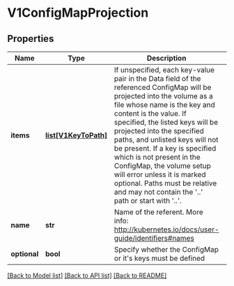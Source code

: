 # V1ConfigMapProjection

## Properties
Name | Type | Description | Notes
------------ | ------------- | ------------- | -------------
**items** | [**list[V1KeyToPath]**](V1KeyToPath.md) | If unspecified, each key-value pair in the Data field of the referenced ConfigMap will be projected into the volume as a file whose name is the key and content is the value. If specified, the listed keys will be projected into the specified paths, and unlisted keys will not be present. If a key is specified which is not present in the ConfigMap, the volume setup will error unless it is marked optional. Paths must be relative and may not contain the &#39;..&#39; path or start with &#39;..&#39;. | [optional] 
**name** | **str** | Name of the referent. More info: http://kubernetes.io/docs/user-guide/identifiers#names | [optional] 
**optional** | **bool** | Specify whether the ConfigMap or it&#39;s keys must be defined | [optional] 

[[Back to Model list]](../README.md#documentation-for-models) [[Back to API list]](../README.md#documentation-for-api-endpoints) [[Back to README]](../README.md)


